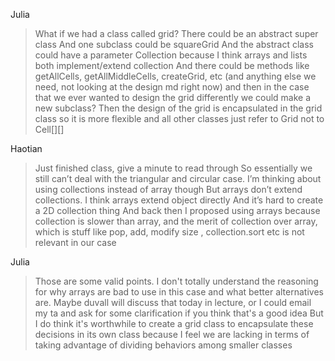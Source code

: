 Julia
>What if we had a class called grid?
 There could be an abstract super class
 And one subclass could be squareGrid
 And the abstract class could have a parameter Collection<Cell> because I think arrays and lists both implement/extend collection
 And there could be methods like getAllCells, getAllMiddleCells, createGrid, etc (and anything else we need, not looking at the design md right now) and then in the case that we ever wanted to design the grid differently we could make a new subclass?
 Then the design of the grid is encapsulated in the grid class so it is more flexible and all other classes just refer to Grid not to Cell[][]

Haotian
>Just finished class, give a minute to read through
 So essentially we still can’t deal with the triangular and circular case.
 I’m thinking about using collections instead of array though
 But arrays don’t extend collections. I think arrays extend object directly
 And it’s hard to create a 2D collection thing
 And back then I proposed using arrays because collection is slower than array, and the merit of collection over array, which is stuff like pop, add, modify size , collection.sort etc is not relevant in our case

Julia
>Those are some valid points. I don't totally understand the reasoning for why arrays are bad to use in this case and what better alternatives are. Maybe duvall will discuss that today in lecture, or I could email my ta and ask for some clarification if you think that's a good idea
 But I do think it's worthwhile to create a grid class to encapsulate these decisions in its own class because I feel we are lacking in terms of taking advantage of dividing behaviors among smaller classes